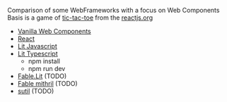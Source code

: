 Comparison of some WebFrameworks with a focus on Web Components
Basis is a game of [tic-tac-toe](https://reactjs.org/tutorial/tutorial.html) from the [reactjs.org](reactjs.org)

* [Vanilla Web Components](WebComp)
* [React](React)
* [Lit Javascript](Lit-JS)
* [Lit Typescript](Lit-TS)
    * npm install
    * npm run dev
* [Fable.Lit](https://fable.io/Fable.Lit/) (TODO)
* [Fable mithril](https://github.com/fable-meiosis/fable-mithril) (TODO)
* [sutil](https://sutil.dev/) (TODO)